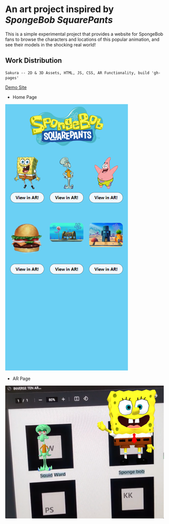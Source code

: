 # An art project inspired by _SpongeBob SquarePants_

This is a simple experimental project that provides a website for SpongeBob fans to browse the characters and locations of this popular animation, and see their models in the shocking real world!
## Work Distribution

```
Sakura -- 2D & 3D Assets, HTML, JS, CSS, AR Functionality, build 'gh-pages'
```

[Demo Site](https://robots-make-art-too.github.io/Group18_SpongeBob/)

- Home Page

![img.png](img.png)

- AR Page

![img_1.png](img_1.png)